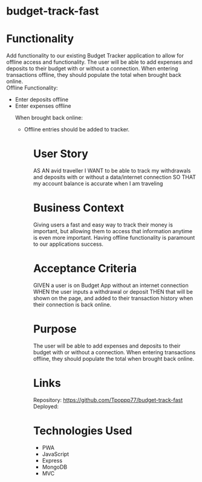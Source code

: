 # budget-track-fast

# Functionality

Add functionality to our existing Budget Tracker application to allow for offline access and functionality.
The user will be able to add expenses and deposits to their budget with or without a connection. When entering transactions offline, they should populate the total when brought back online.
<br>
Offline Functionality:

<ul>
<li>Enter deposits offline


<li>Enter expenses offline


When brought back online:
<ul>
<li>Offline entries should be added to tracker.
<ul>

# User Story

AS AN avid traveller
I WANT to be able to track my withdrawals and deposits with or without a data/internet connection
SO THAT my account balance is accurate when I am traveling

# Business Context

Giving users a fast and easy way to track their money is important, but allowing them to access that information anytime is even more important. Having offline functionality is paramount to our applications success.

# Acceptance Criteria
GIVEN a user is on Budget App without an internet connection
WHEN the user inputs a withdrawal or deposit
THEN that will be shown on the page, and added to their transaction history when their connection is back online.

# Purpose

The user will be able to add expenses and deposits to their budget with or without a connection. When entering transactions offline, they should populate the total when brought back online.

# Links
Repository: https://github.com/Tpoppp77/budget-track-fast
<br>
Deployed:

# Technologies Used
<ul> 
<li>PWA
<li>JavaScript
<li>Express
<li>MongoDB
<li>MVC
<ul>
